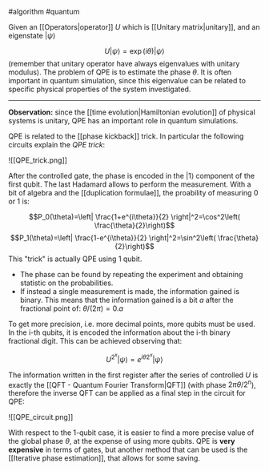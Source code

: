 #algorithm #quantum 

Given an [[Operators|operator]] $U$ which is [[Unitary matrix|unitary]], and an eigenstate $|\psi\rangle$

$$U|\psi\rangle=\exp(i \theta) |\psi\rangle$$
(remember that unitary operator have always eigenvalues with unitary modulus). The problem of QPE is to estimate the phase $\theta$.
It is often important in quantum simulation, since this eigenvalue can be related to specific physical properties of the system investigated.
****

**Observation:** since the [[time evolution|Hamiltonian evolution]] of physical systems is unitary, QPE has an important role in quantum simulations.


QPE is related to the [[phase kickback]] trick. In particular the following circuits explain the *QPE trick*:

![[QPE_trick.png]]

After the controlled gate, the phase is encoded in the $|1\rangle$ component of the first qubit. The last Hadamard allows to perform the measurement.
With a bit of algebra and the [[duplication formulae]], the proability of measuring $0$ or $1$ is:

$$P_0(\theta)=\left| \frac{1+e^{i\theta}}{2} \right|^2=\cos^2\left( \frac{\theta}{2}\right)$$
$$P_1(\theta)=\left| \frac{1-e^{i\theta}}{2} \right|^2=\sin^2\left( \frac{\theta}{2}\right)$$
This "trick" is actually QPE using 1 qubit. 
- The phase can be found by repeating the experiment and obtaining statistic on the probabilities. 
- If instead a single measurement is made, the information gained is binary. This means that the information gained is a bit $a$ after the fractional point of: $\theta/(2\pi)=0.a$  

To get more precision, i.e. more decimal points, more qubits must be used. In the i-th qubits, it is encoded the information about the i-th binary fractional digit. This can be achieved observing that:

$$U^{2^x}|\psi\rangle=e^{i\theta 2^x}|\psi \rangle$$

The information written in the first register after the series of controlled $U$ is exactly the  [[QFT - Quantum Fourier Transform|QFT]] (with phase $2\pi \theta/2^n$), therefore the inverse QFT can be applied as a final step in the circuit for QPE:

![[QPE_circuit.png]]


With respect to the 1-qubit case, it is easier to find a more precise value of the global phase $\theta$, at the expense of using more qubits. QPE is **very expensive** in terms of gates, but another method that can be used is the [[Iterative phase estimation]], that allows for some saving.